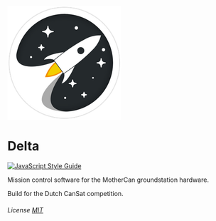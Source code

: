 ![Delta Logo](/lib/icons/png/256x256.png)
# Delta

[![JavaScript Style Guide](https://img.shields.io/badge/code_style-standard-brightgreen.svg)](https://standardjs.com)

Mission control software for the MotherCan groundstation hardware.

Build for the Dutch CanSat competition.

###### License [MIT](https://github.com/Stanislascollege-CanSat/Delta/blob/master/LICENSE)
